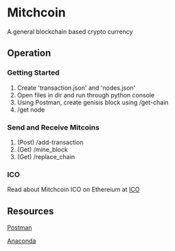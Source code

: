 # Mitchcoin
A general blockchain based crypto currency

## Operation
### Getting Started
1. Create 'transaction.json' and 'nodes.json'
2. Open files in dir and run through python console
3. Using Postman, create genisis block using /get-chain
4. /get node
### Send and Receive Mitcoins
1. (Post) /add-transaction
2. (Get) /mine_block 
3. (Get) /replace_chain

### ICO
Read about Mitchcoin ICO on Ethereium at [ICO](./ICO.md)

## Resources
[Postman](https://www.postman.com)

[Anaconda](https://www.anaconda.com)
